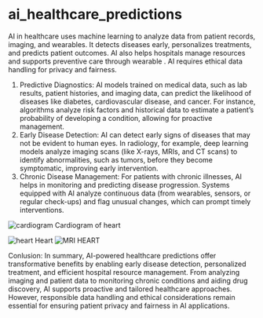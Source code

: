 # ai_healthcare_predictions
AI in healthcare uses machine learning to analyze data from patient records, imaging, and wearables. It detects diseases early, personalizes treatments, and predicts patient outcomes. AI also helps hospitals manage resources and supports preventive care through wearable .  AI requires ethical data handling for privacy and fairness.
1. Predictive Diagnostics:
AI models trained on medical data, such as lab results, patient histories, and imaging data, can predict the likelihood of diseases like diabetes, cardiovascular disease, and cancer. For instance, algorithms analyze risk factors and historical data to estimate a patient’s probability of developing a condition, allowing for proactive management.
2. Early Disease Detection:
AI can detect early signs of diseases that may not be evident to human eyes. In radiology, for example, deep learning models analyze imaging scans (like X-rays, MRIs, and CT scans) to identify abnormalities, such as tumors, before they become symptomatic, improving early intervention.
3. Chronic Disease Management:
For patients with chronic illnesses, AI helps in monitoring and predicting disease progression. Systems equipped with AI analyze continuous data (from wearables, sensors, or regular check-ups) and flag unusual changes, which can prompt timely interventions.


![cardiogram](https://github.com/user-attachments/assets/108c0f38-2e3d-4803-aa0d-fe9b3fa1a8c5)
Cardiogram of heart

![heart](https://github.com/user-attachments/assets/9ce79e80-7869-4279-ba62-867642833a6c)
Heart
![MRI HEART](https://github.com/user-attachments/assets/05573b1e-082a-48ad-9d0a-20fe2044ea4a)


Conlusion:
In summary, AI-powered healthcare predictions offer transformative benefits by enabling early disease detection, personalized treatment, and efficient hospital resource management. From analyzing imaging and patient data to monitoring chronic conditions and aiding drug discovery, AI supports proactive and tailored healthcare approaches. However, responsible data handling and ethical considerations remain essential for ensuring patient privacy and fairness in AI applications.


